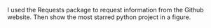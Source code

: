 I used the Requests package to request information from the Github website. Then show the most starred python project in a figure.

